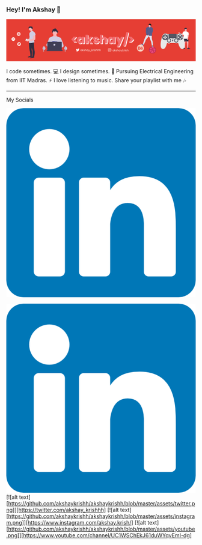 ### Hey! I'm Akshay 👋
![Banner](https://github.com/akshaykrishh/akshaykrishh/blob/master/assets/banner.png)

I code sometimes. 💻 I design sometimes. 🎨 
Pursuing Electrical Engineering from IIT Madras. ⚡
I love listening to music. Share your playlist with me 🎶

---
My Socials

<a href="https://www.linkedin.com/in/akshaykrishh/" target="_blank">
  <img src="https://github.com/akshaykrishh/akshaykrishh/blob/master/assets/linkedin.png" alt="Linkedin">
</a>

[![alt text](https://github.com/akshaykrishh/akshaykrishh/blob/master/assets/linkedin.png)](https://www.linkedin.com/in/akshaykrishh/)
[![alt text][https://github.com/akshaykrishh/akshaykrishh/blob/master/assets/twitter.png]][https://twitter.com/akshay_krishhh]
[![alt text][https://github.com/akshaykrishh/akshaykrishh/blob/master/assets/instagram.png]][https://www.instagram.com/akshay.krish/]
[![alt text][https://github.com/akshaykrishh/akshaykrishh/blob/master/assets/youtube.png]][https://www.youtube.com/channel/UC1WSChEkJ61duWYqvEmI-dg]


<!--
**akshaykrishh/akshaykrishh** is a ✨ _special_ ✨ repository because its `README.md` (this file) appears on your GitHub profile.

Here are some ideas to get you started:

- 🔭 I’m currently working on ...
- 🌱 I’m currently learning ...
- 👯 I’m looking to collaborate on ...
- 🤔 I’m looking for help with ...
- 💬 Ask me about ...
- 📫 How to reach me: ...
- 😄 Pronouns: ...
- ⚡ Fun fact: ...
-->
